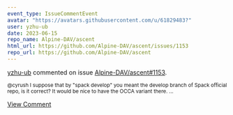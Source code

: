 ```yaml
---
event_type: IssueCommentEvent
avatar: "https://avatars.githubusercontent.com/u/61829483?"
user: yzhu-ub
date: 2023-06-15
repo_name: Alpine-DAV/ascent
html_url: https://github.com/Alpine-DAV/ascent/issues/1153
repo_url: https://github.com/Alpine-DAV/ascent
---
```


<a href='https://github.com/yzhu-ub' target='_blank'>yzhu-ub</a> commented on issue <a href='https://github.com/Alpine-DAV/ascent/issues/1153' target='_blank'>Alpine-DAV/ascent#1153</a>.

<small>@cyrush I suppose that by "spack develop" you meant the develop branch of Spack official repo, is it correct? It would be nice to have the OCCA variant there....</small>

<a href='https://github.com/Alpine-DAV/ascent/issues/1153' target='_blank'>View Comment</a>